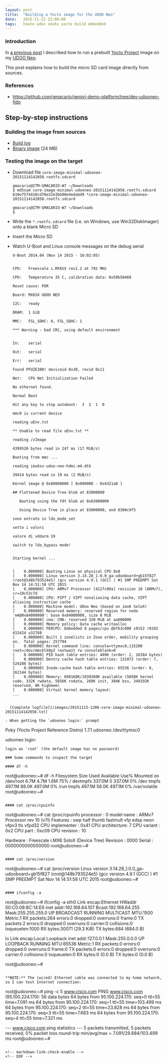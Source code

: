 ```yaml
---
layout: post
title:  "Building a Yocto image for the UDOO Neo"
date:   2015-11-22 22:00:00
tags:   howto udoo imx6x yocto build embedded
---
```

<!-- markdown-link-check-disable -->

### Introduction

In [a previous post](http://bit.ly/1Puczzk) I described how to run a prebuilt [Yocto Project](https://www.yoctoproject.org/) image on my [UDOO Neo](http://www.udoo.org/udoo-neo/).

This post explains how to build the micro SD card image directly from sources.

### References

* <https://github.com/gmacario/genivi-demo-platform/tree/dev-udooneo-fido>

## Step-by-step instructions

### Building the image from sources

* [Build log](/images/build-yocto-udooneo-34-log.txt)
  <!-- - [original](http://mv-linux-powerhorse.solarma.it:9080/job/build-yocto-udooneo/34/consoleText) -->
* [Binary image](/images/core-image-minimal-udooneo-20151114142058.rootfs.sdcard) (24 MB)
  <!-- - [original](http://mv-linux-powerhorse.solarma.it:9080/job/build-yocto-udooneo/ws/gdp-src-build/tmp/deploy/images/udooneo/core-image-minimal-udooneo-20151114142058.rootfs.sdcard) -->

### Testing the image on the target

- Download file `core-image-minimal-udooneo-20151114142058.rootfs.sdcard`

  ```
  gmacario@ITM-GMACARIO-W7 ~/Downloads
  $ md5sum core-image-minimal-udooneo-20151114142058.rootfs.sdcard
  610e75f4410cd70e32e3bb90e4edabd9 *core-image-minimal-udooneo-20151114142058.rootfs.sdcard

  gmacario@ITM-GMACARIO-W7 ~/Downloads
  $
  ```

- Write the `*.rootfs.sdcard` file (i.e. on Windows, use Win32DiskImager) onto a blank Micro SD

- Insert the Micro SD

- Watch U-Boot and Linux console messages on the debug serial

  ```
  U-Boot 2014.04 (Nov 14 2015 - 16:02:05)


  CPU:   Freescale i.MX6SX rev1.2 at 792 MHz

  CPU:   Temperature 35 C, calibration data: 0x59b50469

  Reset cause: POR

  Board: MX6SX UDOO NEO

  I2C:   ready

  DRAM:  1 GiB

  MMC:   FSL_SDHC: 0, FSL_SDHC: 1

  *** Warning - bad CRC, using default environment


  In:    serial

  Out:   serial

  Err:   serial

  Found PFUZE300! deviceid 0x30, revid 0x11

  Net:   CPU Net Initialization Failed

  No ethernet found.

  Normal Boot

  Hit any key to stop autoboot:  3  2  1  0

  mmc0 is current device

  reading uEnv.txt

  ** Unable to read file uEnv.txt **

  reading /zImage

  4399520 bytes read in 247 ms (17 MiB/s)

  Booting from mmc ...

  reading imx6sx-udoo-neo-hdmi-m4.dtb

  39414 bytes read in 19 ms (2 MiB/s)

  Kernel image @ 0x80800000 [ 0x000000 - 0x4321a0 ]

  ## Flattened Device Tree blob at 83000000

     Booting using the fdt blob at 0x83000000

     Using Device Tree in place at 83000000, end 8300c9f5

  sono entrato in ldo_mode_set

  setto i valori

  valore di vddarm 19

  switch to ldo_bypass mode!


  Starting kernel ...


  [    0.000000] Booting Linux on physical CPU 0x0
  [    0.000000] Linux version 3.14.28_1.0.0_ga-udooboard+gb15f827 (root@148b793524e5) (gcc version 4.9.1 (GCC) ) #1 SMP PREEMPT Sat Nov 14 14:51:58 UTC 2015
  [    0.000000] CPU: ARMv7 Processor [412fc09a] revision 10 (ARMv7), cr=10c53c7d
  [    0.000000] CPU: PIPT / VIPT nonaliasing data cache, VIPT aliasing instruction cache
  [    0.000000] Machine model: UDoo Neo (based on imx6 SoloX)
  [    0.000000] Reserved memory: reserved region for node 'm4@0x84000000': base 0x84000000, size 8 MiB
  [    0.000000] cma: CMA: reserved 320 MiB at aa000000
  [    0.000000] Memory policy: Data cache writealloc
  [    0.000000] PERCPU: Embedded 8 pages/cpu @bf63c000 s9152 r8192 d15424 u32768
  [    0.000000] Built 1 zonelists in Zone order, mobility grouping on.  Total pages: 257794
  [    0.000000] Kernel command line: console=ttymxc0,115200 root=/dev/mmcblk0p2 rootwait rw consoleblank=0
  [    0.000000] PID hash table entries: 4096 (order: 2, 16384 bytes)
  [    0.000000] Dentry cache hash table entries: 131072 (order: 7, 524288 bytes)
  [    0.000000] Inode-cache hash table entries: 65536 (order: 6, 262144 bytes)
  [    0.000000] Memory: 690168K/1039360K available (5058K kernel code, 332K rwdata, 5656K rodata, 260K init, 384K bss, 349192K reserved, 0K highmem)
  [    0.000000] Virtual kernel memory layout:
  ...
```

  [Complete logfile](/images/20151115-1206-core-image-minimal-udooneo-20151114142058.txt)

- When getting the `udooneo login:` prompt

  ```
  Poky (Yocto Project Reference Distro) 1.7.1 udooneo /dev/ttymxc0

  udooneo login:
  ```
  login as `root` (the default image has no password)

### Some commands to inspect the target

#### df -h

```
root@udooneo:~# df -h
Filesystem                Size      Used Available Use% Mounted on
/dev/root                 6.7M      4.7M      1.6M  75% /
devtmpfs                337.0M         0    337.0M   0% /dev
tmpfs                   497.1M     88.0K    497.0M   0% /run
tmpfs                   497.1M     56.0K    497.1M   0% /var/volatile
root@udooneo:~#
```

#### cat /proc/cpuinfo

```
root@udooneo:~# cat /proc/cpuinfo
processor       : 0
model name      : ARMv7 Processor rev 10 (v7l)
Features        : swp half thumb fastmult vfp edsp neon vfpv3 tls vfpd32
CPU implementer : 0x41
CPU architecture: 7
CPU variant     : 0x2
CPU part        : 0xc09
CPU revision    : 10

Hardware        : Freescale i.MX6 SoloX (Device Tree)
Revision        : 0000
Serial          : 0000000000000000
root@udooneo:~#
```

#### cat /proc/version

```
root@udooneo:~# cat /proc/version
Linux version 3.14.28_1.0.0_ga-udooboard+gb15f827 (root@148b793524e5) (gcc version 4.9.1 (GCC) ) #1 SMP PREEMPT Sat Nov 14 14:51:58 UTC 2015
root@udooneo:~#
```

#### ifconfig -a

```
root@udooneo:~# ifconfig -a
eth0      Link encap:Ethernet  HWaddr 00:C0:08:8C:14:E6
          inet addr:192.168.64.107  Bcast:192.168.64.255  Mask:255.255.255.0
          UP BROADCAST RUNNING MULTICAST  MTU:1500  Metric:1
          RX packets:264 errors:0 dropped:0 overruns:0 frame:0
          TX packets:2 errors:0 dropped:0 overruns:0 carrier:0
          collisions:0 txqueuelen:1000
          RX bytes:30071 (29.3 KiB)  TX bytes:684 (684.0 B)

lo        Link encap:Local Loopback
          inet addr:127.0.0.1  Mask:255.0.0.0
          UP LOOPBACK RUNNING  MTU:65536  Metric:1
          RX packets:0 errors:0 dropped:0 overruns:0 frame:0
          TX packets:0 errors:0 dropped:0 overruns:0 carrier:0
          collisions:0 txqueuelen:0
          RX bytes:0 (0.0 B)  TX bytes:0 (0.0 B)

root@udooneo:~#
```

**NOTE:** The (wired) Ethernet cable was connected to my home network, so I can test Internet connection:

```
root@udooneo:~# ping -c 5 www.cisco.com
PING www.cisco.com (95.100.224.170): 56 data bytes
64 bytes from 95.100.224.170: seq=0 ttl=55 time=7.091 ms
64 bytes from 95.100.224.170: seq=1 ttl=55 time=103.499 ms
64 bytes from 95.100.224.170: seq=2 ttl=55 time=23.828 ms
64 bytes from 95.100.224.170: seq=3 ttl=55 time=7.683 ms
64 bytes from 95.100.224.170: seq=4 ttl=55 time=7.321 ms

--- www.cisco.com ping statistics ---
5 packets transmitted, 5 packets received, 0% packet loss
round-trip min/avg/max = 7.091/29.884/103.499 ms
root@udooneo:~#
```

<!-- markdown-link-check-enable -->
<!-- EOF -->
